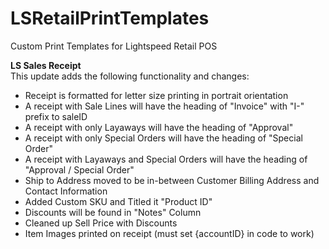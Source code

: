 # LSRetailPrintTemplates
Custom Print Templates for Lightspeed Retail POS

<Strong>LS Sales Receipt</strong><br/>
This update adds the following functionality and changes:
<ul>
<li>Receipt is formatted for letter size printing in portrait orientation</li>
<li>A receipt with Sale Lines will have the heading of "Invoice" with "I-" prefix to saleID</li>
<li>A receipt with only Layaways will have the heading of "Approval"</li>
<li>A receipt with only Special Orders will have the heading of "Special Order"</li>
<li>A receipt with Layaways and Special Orders will have the heading of "Approval / Special Order"</li>
<li>Ship to Address moved to be in-between Customer Billing Address and Contact Information</li>
<li>Added Custom SKU and Titled it "Product ID"</li>
<li>Discounts will be found in "Notes" Column</li>
<li>Cleaned up Sell Price with Discounts</li>
<li>Item Images printed on receipt (must set {accountID} in code to work)</li>
</ul>
